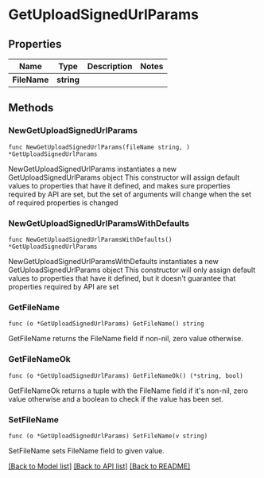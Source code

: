 # GetUploadSignedUrlParams

## Properties

Name | Type | Description | Notes
------------ | ------------- | ------------- | -------------
**FileName** | **string** |  | 

## Methods

### NewGetUploadSignedUrlParams

`func NewGetUploadSignedUrlParams(fileName string, ) *GetUploadSignedUrlParams`

NewGetUploadSignedUrlParams instantiates a new GetUploadSignedUrlParams object
This constructor will assign default values to properties that have it defined,
and makes sure properties required by API are set, but the set of arguments
will change when the set of required properties is changed

### NewGetUploadSignedUrlParamsWithDefaults

`func NewGetUploadSignedUrlParamsWithDefaults() *GetUploadSignedUrlParams`

NewGetUploadSignedUrlParamsWithDefaults instantiates a new GetUploadSignedUrlParams object
This constructor will only assign default values to properties that have it defined,
but it doesn't guarantee that properties required by API are set

### GetFileName

`func (o *GetUploadSignedUrlParams) GetFileName() string`

GetFileName returns the FileName field if non-nil, zero value otherwise.

### GetFileNameOk

`func (o *GetUploadSignedUrlParams) GetFileNameOk() (*string, bool)`

GetFileNameOk returns a tuple with the FileName field if it's non-nil, zero value otherwise
and a boolean to check if the value has been set.

### SetFileName

`func (o *GetUploadSignedUrlParams) SetFileName(v string)`

SetFileName sets FileName field to given value.



[[Back to Model list]](../README.md#documentation-for-models) [[Back to API list]](../README.md#documentation-for-api-endpoints) [[Back to README]](../README.md)


